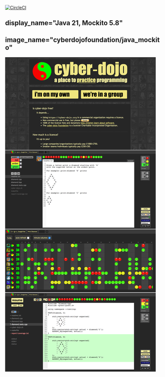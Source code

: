 [![CircleCI](https://circleci.com/gh/cyber-dojo-languages/java-mockito.svg?style=svg)](https://circleci.com/gh/cyber-dojo-languages/java-mockito)

## display_name="Java 21, Mockito 5.8"
## image_name="cyberdojofoundation/java_mockito"

![cyber-dojo.org home page](https://github.com/cyber-dojo/cyber-dojo/blob/master/shared/home_page_snapshot.png)
